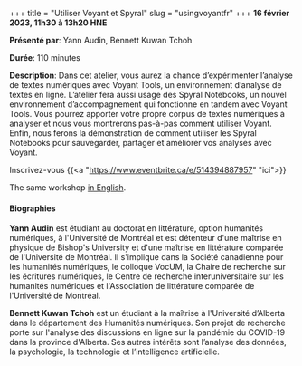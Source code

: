 +++
title = "Utiliser Voyant et Spyral"
slug = "usingvoyantfr"
+++
**16 février 2023, 11h30 à 13h20 HNE**

**Présenté par**: Yann Audin, Bennett Kuwan Tchoh

**Durée**: 110 minutes

**Description**: Dans cet atelier, vous aurez la chance d’expérimenter l’analyse de textes numériques avec
Voyant Tools, un environnement d’analyse de textes en ligne. L’atelier fera aussi usage des Spyral Notebooks,
un nouvel environnement d’accompagnement qui fonctionne en tandem avec Voyant Tools. Vous pourrez apporter
votre propre corpus de textes numériques à analyser et nous vous montrerons pas-à-pas comment utiliser
Voyant. Enfin, nous ferons la démonstration de comment utiliser les Spyral Notebooks pour sauvegarder,
partager et améliorer vos analyses avec Voyant.

Inscrivez-vous {{<a "https://www.eventbrite.ca/e/514394887957" "ici">}}

The same workshop [in English](/usingvoyant).

#### Biographies

**Yann Audin** est étudiant au doctorat en littérature, option humanités
numériques, à l'Université de Montréal et
est détenteur d'une maîtrise en physique de Bishop's University et
d'une maîtrise en littérature comparée de l'Université de Montréal.
Il s'implique dans la Société canadienne pour les humanités numériques,
le colloque VocUM, la Chaire de recherche sur les écritures numériques,
le Centre de recherche interuniversitaire sur les humanités numériques et
l'Association de littérature comparée de l'Université de Montréal.

**Bennett Kuwan Tchoh** est un étudiant à la maîtrise à l'Université d’Alberta
dans le département des Humanités numériques.
Son projet de recherche porte sur l'analyse des discussions en ligne sur la
pandémie du COVID-19 dans la province d'Alberta.
Ses autres intérêts sont l’analyse des données, la psychologie, la technologie
et l’intelligence artificielle.

<!-- {{< vimeo 690948795 >}} -->
<!-- <br> -->

<!-- - [Watch this session on Vimeo](https://vimeo.com/690948795) -->
